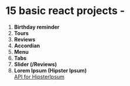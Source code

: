 # 15 basic react projects -   

1. **Birthday reminder**
2. **Tours**  
3. **Reviews**
4. **Accordian**
5. **Menu**
6. **Tabs**
7. **Slider (/Reviews)**
8. **Lorem Ipsum (Hipster Ipsum)**  
    [API for HipsterIpsum](https://hipsum.co/api/?type=hipster-centric&sentences=)